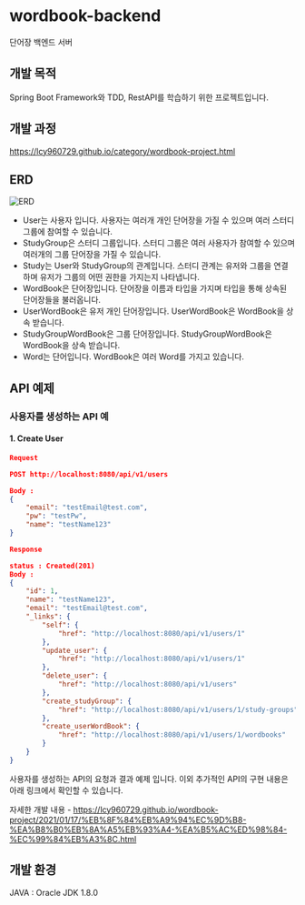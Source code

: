 # wordbook-backend
단어장 백엔드 서버

## 개발 목적
Spring Boot Framework와 TDD, RestAPI를 학습하기 위한 프로젝트입니다.

## 개발 과정
https://lcy960729.github.io/category/wordbook-project.html

## ERD
![ERD](https://user-images.githubusercontent.com/58020519/108622313-44dbff80-747b-11eb-96e4-ccc9be21fbaa.png)
* User는 사용자 입니다. 사용자는 여러개 개인 단어장을 가질 수 있으며 여러 스터디 그룹에 참여할 수 있습니다.
* StudyGroup은 스터디 그룹입니다. 스터디 그룹은 여러 사용자가 참여할 수 있으며 여러개의 그룹 단어장을 가질 수 있습니다.
* Study는 User와 StudyGroup의 관계입니다. 스터디 관계는 유저와 그룹을 연결하며 유저가 그룹의 어떤 권한을 가지는지 나타냅니다.
* WordBook은 단어장입니다. 단어장을 이름과 타입을 가지며 타입을 통해 상속된 단어장들을 불러옵니다.
* UserWordBook은 유저 개인 단어장입니다. UserWordBook은 WordBook을 상속 받습니다.
* StudyGroupWordBook은 그룹 단어장입니다. StudyGroupWordBook은 WordBook을 상속 받습니다.
* Word는 단어입니다. WordBook은 여러 Word를 가지고 있습니다.

## API 예제
### 사용자를 생성하는 API 예
#### 1. Create User

```json
Request

POST http://localhost:8080/api/v1/users

Body : 
{
    "email": "testEmail@test.com",
    "pw": "testPw",
    "name": "testName123"
}
```

```json
Response

status : Created(201)
Body : 
{
    "id": 1,
    "name": "testName123",
    "email": "testEmail@test.com",
    "_links": {
        "self": {
            "href": "http://localhost:8080/api/v1/users/1"
        },
        "update_user": {
            "href": "http://localhost:8080/api/v1/users/1"
        },
        "delete_user": {
            "href": "http://localhost:8080/api/v1/users"
        },
        "create_studyGroup": {
            "href": "http://localhost:8080/api/v1/users/1/study-groups"
        },
        "create_userWordBook": {
            "href": "http://localhost:8080/api/v1/users/1/wordbooks"
        }
    }
}
```
사용자를 생성하는 API의 요청과 결과 예제 입니다. 이외 추가적인 API의 구현 내용은 아래 링크에서 확인할 수 있습니다.

자세한 개발 내용 - https://lcy960729.github.io/wordbook-project/2021/01/17/%EB%8F%84%EB%A9%94%EC%9D%B8-%EA%B8%B0%EB%8A%A5%EB%93%A4-%EA%B5%AC%ED%98%84-%EC%99%84%EB%A3%8C.html

## 개발 환경
JAVA : Oracle JDK 1.8.0
